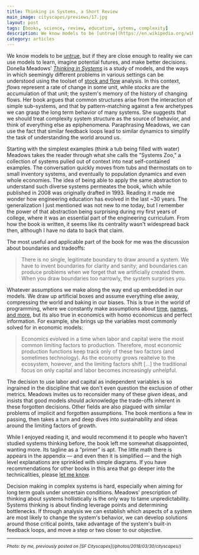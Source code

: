 ```yaml
---
title: Thinking in Systems, a Short Review
main_image: cityscapes/previews/17.jpg
layout: post
tags: [books, science, review, education, sytems, complexity]
description: We know models to be [untrue](https://en.wikipedia.org/wiki/All_models_are_wrong), but if they are close enough to reality we can use models to learn, imagine potential futures, and make better decisions. Donella Meadows' [_Thinking in Systems_](https://www.worldcat.org/title/thinking-in-systems-a-primer/oclc/225871309) is a study of models, and the ways in which seemingly different problems in various settings can be understood using the toolset of [stock and flow](https://en.wikipedia.org/wiki/Stock_and_flow) analysis.
category: articles
---
```


We know models to be [untrue](https://en.wikipedia.org/wiki/All_models_are_wrong), but if they are close enough to reality we can use models to learn, imagine potential futures, and make better decisions. Donella Meadows' [_Thinking in Systems_](https://www.worldcat.org/title/thinking-in-systems-a-primer/oclc/225871309) is a study of models, and the ways in which seemingly different problems in various settings can be understood using the toolset of [stock and flow](https://en.wikipedia.org/wiki/Stock_and_flow) analysis. In this context, _flows_ represent a rate of change in some unit, while _stocks_ are the accumulation of that unit; the system's memory of the history of changing flows. Her book argues that common structures arise from the interaction of simple sub-systems, and that by pattern-matching against a few archetypes we can grasp the long term behavior of many systems. She suggests that we should treat complexity system structure as the source of behavior, and think of everything else as epiphenomena. Paraphrasing Meadows, we can use the fact that similar feedback loops lead to similar dynamics to simplify the task of understanding the world around us.

Starting with the simplest examples (think a tub being filled with water) Meadows takes the reader through what she calls the "Systems Zoo," a collection of systems pulled out of context into neat self-contained examples. The conversation quickly moves from tubs and thermostats on to small inventory systems, and eventually to population dynamics and even whole economies. The idea of being able to apply the same abstraction to understand such diverse systems permeates the book, which while published in 2008 was originally drafted in 1993. Reading it made me wonder how engineering education has evolved in the last ~30 years. The generalization I just mentioned was not new to me today, but I remember the power of that abstraction being surprising during my first years of college, where it was an essential part of the engineering curriculum. From how the book is written, it seems like its centrality wasn't widespread back then, although I have no data to back that claim.

The most useful and applicable part of the book for me was the discussion about boundaries and tradeoffs:

> There is no single, legitimate boundary to draw around a system. We have to invent boundaries for clarity and sanity; and boundaries can produce problems when we forget that we artificially created them. When you draw boundaries too narrowly, the system surprises you.

Whatever assumptions we make along the way end up embedded in our models. We draw up artificial boxes and assume everything else away, compressing the world and baking in our biases. This is true in the world of programming, where we constantly make assumptions about [time](https://infiniteundo.com/post/25326999628/falsehoods-programmers-believe-about-time), [names](https://www.kalzumeus.com/2010/06/17/falsehoods-programmers-believe-about-names/), [and more](https://github.com/kdeldycke/awesome-falsehood), but its also true in economics with homo economicus and perfect information. For example, she brings up the variables most commonly solved for in economic models:

> Economics evolved in a time when labor and capital were the most common limiting factors to production. Therefore, most economic production functions keep track only of these two factors (and sometimes technology). As the economy grows realteive to the ecosystem, however, and the limiting factors shift [...] the traditional focus on only capital and labor becomes increasingly unhelpful.

The decision to use labor and capital as independent variables is so ingrained in the discipline that we don't even question the exclusion of other metrics. Meadows invites us to reconsider many of these _given_ ideas, and insists that good models should acknowledge the trade-offs inherent in these forgotten decisions. Other fields are also plagued with similar problems of implicit and forgotten assumptions. The book mentions a few in passing, then takes a turn and deep dives into sustainability and ideas around the limiting factors of growth.

While I enjoyed reading it, and would recommend it to people who haven't studied systems thinking before, the book left me somewhat disappointed, wanting more. Its tagline as a “primer” is apt. The little math there is appears in the appendix — and even then it is simplified — and the high level explanations are sprinkled with simple diagrams. If you have recommendations for other books in this area that go deeper into the technicalities, please [let me know](/contact).

Decision making in complex systems is hard, especially when aiming for long term goals under uncertain conditions. Meadows' prescription of thinking about systems hollistically is the only way to tame unpredictability. Systems thinking is about finding leverage points and determining bottlenecks. If through analysis we can establish which aspects of a system are most likely to change the system's behavior, we can develop solutions around those critical points, take advantage of the system's built-in feedback loops, and move a step or two closer to our objective.

<hr>
<small><em>Photo: by me, previously posted on [SF Cityscapes](/photos/2018/03/30/cityscapes/)</em></small>